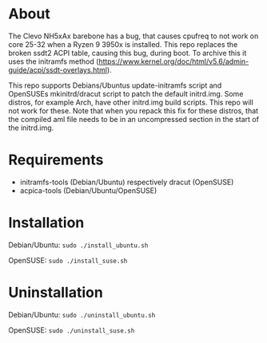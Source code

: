 # About
The Clevo NH5xAx barebone has a bug, that causes cpufreq to not work on core 25-32 when a Ryzen 9 3950x is installed. This repo replaces the broken ssdt2 ACPI table, causing this bug, during boot. To archive this it uses the initramfs method (https://www.kernel.org/doc/html/v5.6/admin-guide/acpi/ssdt-overlays.html).

This repo supports Debians/Ubuntus update-initramfs script and OpenSUSEs mkinitrd/dracut script to patch the default initrd.img. Some distros, for example Arch, have other initrd.img build scripts. This repo will not work for these. Note that when you repack this fix for these distros, that the compiled aml file needs to be in an uncompressed section in the start of the initrd.img.

# Requirements
- initramfs-tools (Debian/Ubuntu) respectively dracut (OpenSUSE)
- acpica-tools (Debian/Ubuntu/OpenSUSE)

# Installation
Debian/Ubuntu:
`sudo ./install_ubuntu.sh`

OpenSUSE:
`sudo ./install_suse.sh`

# Uninstallation
Debian/Ubuntu:
`sudo ./uninstall_ubuntu.sh`

OpenSUSE:
`sudo ./uninstall_suse.sh`
